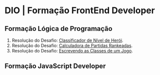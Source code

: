 # DIO | Formação FrontEnd Developer
## Formação Lógica de Programação
1. Resolução do Desafio: [Classificador de Nível de Herói](https://github.com/felipesabbado/dio-frontend-developer/tree/main/logica-de-programacao/desafio1).
2. Resolução do Desafio: [Calculadora de Partidas Rankeadas](https://github.com/felipesabbado/dio-frontend-developer/tree/main/logica-de-programacao/desafio2).
3. Resolução do Desafio: [Escrevendo as Classes de um Jogo](https://github.com/felipesabbado/dio-frontend-developer/tree/main/logica-de-programacao/desafio3).

## Formação JavaScript Developer